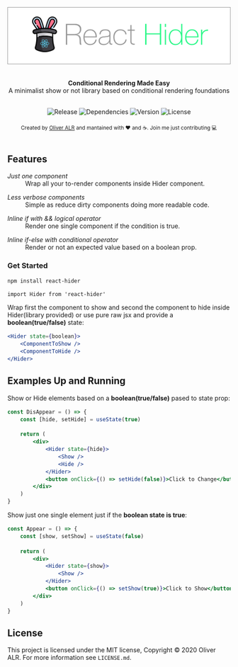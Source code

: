 ![react-hider](logo/react-hider-logo.jpg)

<br />

<div align="center"><strong>Conditional Rendering Made Easy</strong></div>
<div align="center">A minimalist show or not library based on conditional rendering foundations</div>

<br />

<div align="center">
<!-- Badges -->

![Release](https://img.shields.io/badge/release-v1.0.3-success)&nbsp;![Dependencies](https://img.shields.io/badge/dependencies-up%20to%20date-success)&nbsp;![Version](https://img.shields.io/github/v/release/facebook/react?logo=react)&nbsp;![License](https://img.shields.io/npm/l/react?color=blue)

</div>

<div align="center">
    <sub>Created by <a href="https://twitter.com/theoliveralr">Oliver ALR</a> and mantained with ❤️ and ☕️. Join me just contributing 💻</sub>
</div>

<br />

## Features

<dl>
    <dt><i>Just one component</i></dt>
    <dd>Wrap all your to-render components inside Hider component.</dd>
</dl>
<dl>
    <dt><i>Less verbose components</i></dt>
    <dd>Simple as reduce dirty components doing more readable code.</dd>
</dl>
<dl>
    <dt><i>Inline if with && logical operator</i></dt>
    <dd>Render one single component if the condition is true.<dd>
</dl>
<dl>
    <dt><i>Inline if-else with conditional operator</i></dt>
    <dd>Render or not an expected value based on a boolean prop.</dd>
</dl>

### Get Started

```
npm install react-hider
```

```
import Hider from 'react-hider'
```

Wrap first the component to show and second the component to hide
inside Hider(library provided) or use pure raw jsx and provide a <strong>boolean(true/false)</strong> state:

```jsx
<Hider state={boolean}>
    <ComponentToShow />
    <ComponentToHide />
</Hider>
```

## Examples Up and Running

Show or Hide elements based on a <strong>boolean(true/false)</strong> pased to state prop:

```jsx
const DisAppear = () => {
    const [hide, setHide] = useState(true)

    return (
        <div>
            <Hider state={hide}>
                <Show />
                <Hide />
            </Hider>
            <button onClick={() => setHide(false)}>Click to Change</button>
        </div>
    )
}
```

Show just one single element just if the <strong>boolean state is true</strong>:

```jsx
const Appear = () => {
    const [show, setShow] = useState(false)

    return (
        <div>
            <Hider state={show}>
                <Show />
            </Hider>
            <button onClick={() => setShow(true)}>Click to Show</button>
        </div>
    )
}
```

## License

This project is licensed under the MIT license, Copyright © 2020 Oliver ALR.
For more information see `LICENSE.md`.
